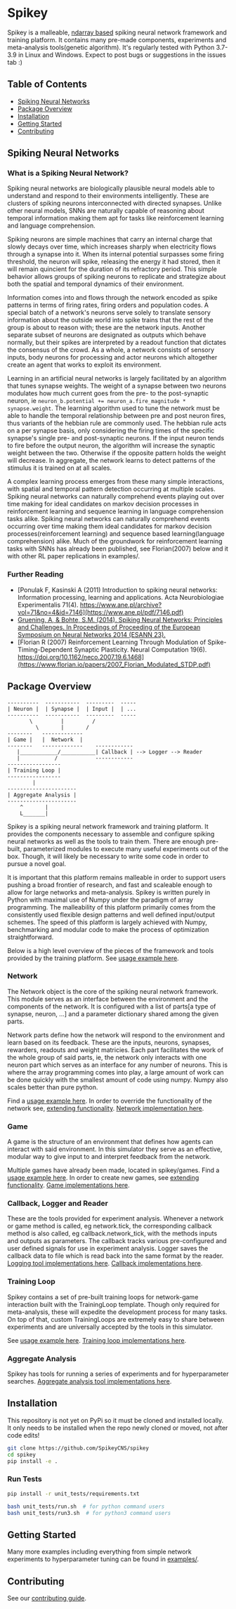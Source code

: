 # Spikey

Spikey is a malleable, [ndarray based](https://numpy.org/doc/stable/reference/arrays.ndarray.html) spiking neural network framework and training platform. It contains many pre-made components, experiments and meta-analysis tools(genetic algorithm). It's regularly tested with Python 3.7-3.9 in Linux and Windows. Expect to post bugs or suggestions in the issues tab :)

## Table of Contents

* [Spiking Neural Networks](#spiking-neural-networks)
* [Package Overview](#package-overview)
* [Installation](#installation)
* [Getting Started](#getting-started)
* [Contributing](#contributing)

## Spiking Neural Networks

### What is a Spiking Neural Network?

Spiking neural networks are biologically plausible neural models able to
understand and respond to their environments intelligently.
These are clusters of spiking neurons interconnected with directed synapses.
Unlike other neural models, SNNs are naturally capable of reasoning
about temporal information making them apt for tasks like
reinforcement learning and language comprehension.

Spiking neurons are simple machines that carry an internal charge that slowly decays over time,
which increases sharply when electricity flows through a synapse into it.
When its internal potential surpasses some firing threshold,
the neuron will spike, releasing the energy it had stored,
then it will remain quincient for the duration of its refractory period.
This simple behavior allows groups of spiking neurons to replicate and strategize about
both the spatial and temporal dynamics of their environment.

Information comes into and flows through the network encoded as spike patterns
in terms of firing rates, firing orders and population codes.
A special batch of a network's neurons serve solely to translate sensory information about
the outside world into spike trains that the rest of the group is about to reason with;
these are the network inputs.
Another separate subset of neurons are designated as outputs which behave normally,
but their spikes are interpreted by a readout function that dictates the consensus of
the crowd.
As a whole, a network consists of sensory inputs, body neurons for processing and
actor neurons which altogether create an agent that works to exploit its environment.

Learning in an artificial neural networks is largely facilitated by
an algorithm that tunes synapse weights.
The weight of a synapse between two neurons modulates how much current
goes from the pre- to the post-synaptic neuron, ie
```neuron_b.potential += neuron_a.fire_magnitude * synapse.weight```.
The learning algorithm used to tune the network must be able to handle
the temporal relationship between pre and post neuron fires, thus variants of the
hebbian rule are commonly used.
The hebbian rule acts on a per synapse basis, only considering the firing times
of the specific synapse's single pre- and post-synaptic neurons.
If the input neuron tends to fire before the output neuron, the algorithm will
increase the synaptic weight between the two.
Otherwise if the opposite pattern holds the weight will decrease.
In aggregate, the network learns to detect patterns of the stimulus it is trained on at all scales.

A complex learning process emerges from these many simple interactions, with spatial
and temporal pattern detection occurring at multiple scales.
Spiking neural networks can naturally comprehend events playing out over time
making for ideal candidates on markov decision processes in reinforcement learning
and sequence learning in language comprehension tasks alike.
Spiking neural networks can naturally comprehend events occurring over time making
them ideal candidates for markov decision processes(reinforcement learning) and
sequence based learning(language comprehension) alike.
Much of the groundwork for reinforcement learning tasks with SNNs has already been published,
see Florian(2007) below and it with other RL paper replications in examples/.

### Further Reading

* [Ponulak F, Kasinski A (2011) Introduction to spiking neural networks: Information processing, learning and applications. Acta Neurobiologiae Experimentalis 71(4). https://www.ane.pl/archive?vol=71&no=4&id=7146](https://www.ane.pl/pdf/7146.pdf)
* [Gruening, A, & Bohte, S.M. (2014). Spiking Neural Networks: Principles and Challenges. In Proceedings of Proceeding of the European Symposium on Neural Networks 2014 (ESANN 23).](https://www.elen.ucl.ac.be/Proceedings/esann/esannpdf/es2014-13.pdf)
* [Florian R (2007) Reinforcement Learning Through Modulation of Spike-Timing-Dependent Synaptic Plasticity. Neural Computation 19(6). https://doi.org/10.1162/neco.2007.19.6.1468](https://www.florian.io/papers/2007_Florian_Modulated_STDP.pdf)

## Package Overview

```none
----------  -----------  ---------  -----
| Neuron |  | Synapse |  | Input |  | ...
----------  -----------  ---------  -----
       \         |         /
         \       |       /
--------   -------------
| Game |   |  Network  |
--------   -------------    ------------
   |____________/___________| Callback | --> Logger --> Reader
   |           /            ------------
-----------------
| Training Loop |
-----------------
        |
----------------------
| Aggregate Analysis |
----------------------
    ^       |
    L_______|
```

Spikey is a spiking neural network framework and training platform.
It provides the components necessary to assemble and configure spiking neural networks
as well as the tools to train them.
There are enough pre-built, parameterized modules to execute many useful experiments out of the box.
Though, it will likely be necessary to write some code in order to pursue a novel goal.

It is important that this platform remains malleable in order to support
users pushing a broad frontier of research, and fast and scaleable enough to
allow for large networks and meta-analysis.
Spikey is written purely in Python with maximal use of
Numpy under the paradigm of array programming.
The malleability of this platform primarily comes from the consistently used flexible
design patterns and well defined input/output schemes.
The speed of this platform is largely achieved with
Numpy, benchmarking and modular code to make the process of optimization straightforward.

Below is a high level overview of the pieces of the
framework and tools provided by the training platform.
See [usage example here](#getting-started).

### Network

The Network object is the core of the spiking neural network framework.
This module serves as an interface between the environment and the components of the network.
It is configured with a list of parts[a type of synapse, neuron, ...] and a parameter dictionary shared among the given parts.

Network parts define how the network will respond to the environment and
learn based on its feedback.
These are the inputs, neurons, synapses, rewarders, readouts and weight matricies.
Each part facilitates the work of the whole group of said parts,
ie, the network only interacts with one neuron part which serves
as an interface for any number of neurons.
This is where the array programming comes into play,
a large amount of work can be done quickly with the smallest
amount of code using numpy. Numpy also scales better than pure python.

Find a [usage example here](#getting-started).
In order to override the functionality of the network see, [extending functionality](https://github.com/SpikeyCNS/spikey/blob/master/spikey/snn/README.md#extending-functionality). [Network implementation here](https://github.com/SpikeyCNS/spikey/blob/master/spikey/snn/network.py).

### Game

A game is the structure of an environment that defines how agents
can interact with said environment.
In this simulator they serve as an effective, modular way to give input
to and interpret feedback from the network.

Multiple games have already been made, located in spikey/games.
Find a [usage example here](#getting-started).
In order to create new games, see [extending functionality](https://github.com/SpikeyCNS/spikey/blob/master/spikey/snn/README.md#extending-functionality). [Game implementations here](https://github.com/SpikeyCNS/spikey/tree/master/spikey/games).

### Callback, Logger and Reader

These are the tools provided for experiment analysis.
Whenever a network or game method is called, eg network.tick, the corresponding callback method is also called,
eg callback.network_tick, with the methods inputs and outputs as parameters.
The callback tracks various pre-configured and user defined signals for use in experiment analysis.
Logger saves the callback data to file which is read back into the same format by the reader.
[Logging tool implementations here](https://github.com/SpikeyCNS/spikey/tree/master/spikey/logging).
[Callback implementations here](https://github.com/SpikeyCNS/spikey/tree/master/spikey/core).

### Training Loop

Spikey contains a set of pre-built training loops for network-game interaction
built with the TrainingLoop template.
Though only required for meta-analysis, these will expedite the
development process for many tasks.
On top of that, custom TrainingLoops are extremely easy to share between
experiments and are universally accepted by the tools in this simulator.

See [usage example here](#getting-started). [Training loop implementations here](https://github.com/SpikeyCNS/spikey/tree/master/spikey/core).

### Aggregate Analysis

Spikey has tools for running a series of experiments and for hyperparameter searches.
[Aggregate analysis tool implementations here](https://github.com/SpikeyCNS/spikey/tree/master/spikey/meta).

## Installation

This repository is not yet on PyPi so it must be cloned and installed
locally. It only needs to be installed when the repo newly cloned or moved, not after code edits!

```bash
git clone https://github.com/SpikeyCNS/spikey
cd spikey
pip install -e .
```

### Run Tests

```bash
pip install -r unit_tests/requirements.txt

bash unit_tests/run.sh  # for python command users
bash unit_tests/run3.sh  # for python3 command users
```

## Getting Started

Many more examples including everything from simple network experiments to hyperparameter tuning can be found in [examples/](https://github.com/SpikeyCNS/spikey/tree/master/examples).

## Contributing

See our [contributing guide](https://github.com/SpikeyCNS/spikey/blob/master/CONTRIBUTING.md).
